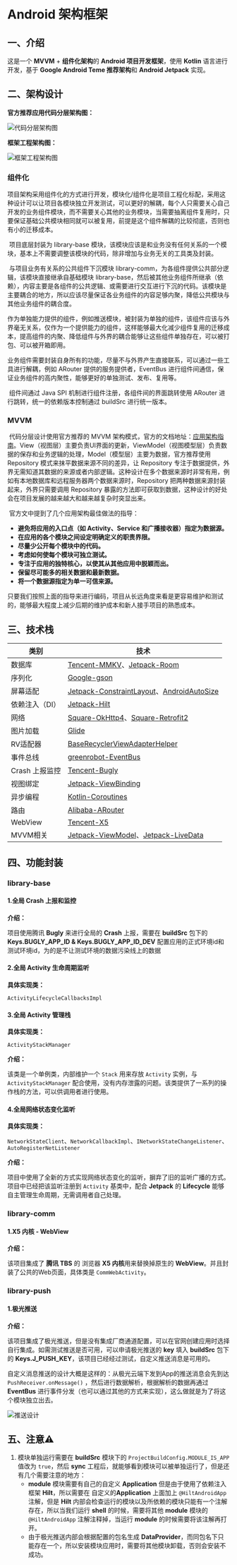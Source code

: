# Android 架构框架

## 一、介绍

这是一个 **MVVM** + **组件化架构**的 **Android 项目开发框架**，使用 **Kotlin** 语言进行开发，基于 **Google Android Teme 推荐架构**和 **Android Jetpack** 实现。

## 二、架构设计

**官方推荐应用代码分层架构图：**

![代码分层架构图](https://tva1.sinaimg.cn/large/008i3skNgy1gvjhh0a8xej60qo0k0t9t02.jpg)

**框架工程架构图：**

![框架工程架构图](https://tva1.sinaimg.cn/large/008i3skNly1gvjine237ej60s80hxgmy02.jpg)

### 组件化

​		项目架构采用组件化的方式进行开发，模块化/组件化是项目工程化标配，采用这种设计可以让项目各模块独立开发测试，可以更好的解耦，每个人只需要关心自己开发的业务组件模块，而不需要关心其他的业务模块，当需要抽离组件复用时，只要保证基础公共模块相同就可以被复用，前提是这个组件解耦的比较彻底，否则也有小的迁移成本。

​		项目底层封装为 library-base 模块，该模块应该是和业务没有任何关系的一个模块，基本上不需要调整该模块的代码，除非增加与业务无关的工具类及封装。

​		与项目业务有关系的公共组件下沉模块 library-comm，为各组件提供公共部分逻辑，该模块直接继承自基础模块 library-base，然后被其他业务组件所继承（依赖），内容主要是各组件的公共逻辑、或需要进行交互进行下沉的代码。该模块是主要耦合的地方，所以应该尽量保证各业务组件的内容足够内聚，降低公共模块与其他业务组件的耦合度。

​		作为单独能力提供的组件，例如推送模块，被封装为单独的组件，该组件应该与外界毫无关系，仅作为一个提供能力的组件，这样能够最大化减少组件复用的迁移成本，提高组件的内聚、降低组件与外界的耦合能够让这些组件单独存在，可以被打包、可以被开箱即用。

​		业务组件需要封装自身所有的功能，尽量不与外界产生直接联系，可以通过一些工具进行解耦，例如 ARouter 提供的服务提供者，EventBus 进行组件间通信，保证业务组件的高内聚性，能够更好的单独测试、发布、复用等。

​		组件间通过 Java SPI 机制进行组件注册，各组件间的界面跳转使用 ARouter 进行跳转，统一的依赖版本控制通过 buildSrc 进行统一版本。

### MVVM

​		代码分层设计使用官方推荐的 MVVM 架构模式，官方的文档地址：[应用架构指南](https://developer.android.com/jetpack/guide)。View（视图层）主要负责UI界面的更新，ViewModel（视图模型层）负责数据的保存和业务逻辑的处理，Model（模型层）主要为数据，官方推荐使用 Repository 模式来抹平数据来源不同的差异，让 Repository 专注于数据提供，外界无需知道其数据的来源或者内部逻辑。这种设计在多个数据来源时非常有用，例如有本地数据库和远程服务器两个数据来源时，Repository 把两种数据来源封装起来，外界只需要调用 Repository 暴露的方法即可获取到数据，这种设计的好处会在项目发展的越来越大和越来越复杂时突显出来。

​		官方文中提到了几个应用架构最佳做法的指导：

- **避免将应用的入口点（如 Activity、Service 和广播接收器）指定为数据源。**
- **在应用的各个模块之间设定明确定义的职责界限。**
- **尽量少公开每个模块中的代码。**
- **考虑如何使每个模块可独立测试。**
- **专注于应用的独特核心，以使其从其他应用中脱颖而出。**
- **保留尽可能多的相关数据和最新数据。**
- **将一个数据源指定为单一可信来源。**

只要我们按照上面的指导来进行编码，项目从长远角度来看是更容易维护和测试的，能够最大程度上减少后期的维护成本和新人接手项目的熟悉成本。

## 三、技术栈

| 类别           | 技术                                                         |
| -------------- | ------------------------------------------------------------ |
| 数据库         | [Tencent-MMKV](https://github.com/Tencent/MMKV)、[Jetpack-Room](https://developer.android.com/jetpack/androidx/releases/room) |
| 序列化         | [Google-gson](https://github.com/google/gson)                |
| 屏幕适配       | [Jetpack-ConstraintLayout](https://developer.android.com/training/constraint-layout?hl=zh-cn)、[AndroidAutoSize](https://github.com/JessYanCoding/AndroidAutoSize) |
| 依赖注入（DI） | [Jetpack-Hilt](https://developer.android.com/training/dependency-injection/hilt-android?hl=zh_cn) |
| 网络           | [Square-OkHttp4](https://github.com/square/okhttp)、[Square-Retrofit2](https://github.com/square/retrofit) |
| 图片加载       | [Glide](https://github.com/bumptech/glide)            |
| RV适配器       | [BaseRecyclerViewAdapterHelper](https://github.com/CymChad/BaseRecyclerViewAdapterHelper) |
| 事件总线       | [greenrobot-EventBus](https://github.com/greenrobot/EventBus) |
| Crash 上报监控 | [Tencent-Bugly](https://bugly.qq.com/v2/index)               |
| 视图绑定       | [Jetpack-ViewBinding](https://developer.android.com/topic/libraries/view-binding?hl=zh-cn) |
| 异步编程       | [Kotlin-Coroutines](https://github.com/Kotlin/kotlinx.coroutines) |
| 路由           | [Alibaba-ARouter](https://github.com/alibaba/ARouter)        |
| WebView        | [Tencent-X5](https://x5.tencent.com/tbs/index.html)          |
| MVVM相关       | [Jetpack-ViewModel](https://developer.android.com/topic/libraries/architecture/viewmodel?hl=zh_cn)、[Jetpack-LiveData](https://developer.android.com/topic/libraries/architecture/livedata?hl=zh-cn) |

## 四、功能封装

### **library-base**

#### 1.全局 Crash 上报和监控

**介绍：**

项目使用腾讯 **Bugly** 来进行全局的 **Crash** 上报，需要在 **buildSrc** 包下的 **Keys.BUGLY_APP_ID & Keys.BUGLY_APP_ID_DEV** 配置应用的正式环境id和测试环境id，为的是不让测试环境的数据污染线上的数据

#### 2.全局 Activity 生命周期监听

**具体实现类：**

`ActivityLifecycleCallbacksImpl`

#### 3.全局 Activity 管理栈

**具体实现类：**

`ActivityStackManager`

**介绍：**

该类是一个单例类，内部维护一个 `Stack` 用来存放 `Activity` 实例，与 `ActivityStackManager` 配合使用，没有内存泄露的问题。该类提供了一系列的操作栈的方法，可以供调用者进行使用。

#### 4.全局网络状态变化监听

**具体实现类：**

`NetworkStateClient`、`NetworkCallbackImpl`、`INetworkStateChangeListener`、`AutoRegisterNetListener`

**介绍：**

项目中使用了全新的方式实现网络状态变化的监听，摒弃了旧的监听广播的方式。项目中已经把该监听注册到 `Activity` 基类中，配合 **Jetpack** 的 **Lifecycle** 能够自主管理生命周期，无需调用者自己处理。

### **library-comm**

#### 1.X5 内核 - WebView

**介绍：**

该项目集成了 **腾讯 TBS** 的 浏览器 **X5 内核**用来替换掉原生的 **WebView**。并且封装了公共的Web页面，具体类是 `CommWebActivity`。

### **library-push**

#### 1.极光推送

**介绍：** 

该项目集成了极光推送，但是没有集成厂商通道配置，可以在官网创建应用时选择自行集成。如需测试推送是否可用，可以申请极光推送的 **key** 填入 **buildSrc** 包下的 **Keys.J_PUSH_KEY**，该项目已经经过测试，自定义推送消息是可用的。

自定义消息推送的设计大概是这样的：从极光云端下发到App的推送消息会先到达 `PushReceiver.onMessage()` ，然后进行数据解析，根据解析的数据再通过 **EventBus** 进行事件分发（也可以通过其他的方式来实现），这么做就是为了将这个模块独立出去。

![推送设计](https://tva1.sinaimg.cn/large/008i3skNly1gvj98ytzlrj60ol0rpabc02.jpg)

## 五、注意⚠️

1. 模块单独运行需要在 **buildSrc** 模块下的 `ProjectBuildConfig.MODULE_IS_APP` 值改为 `true`，然后 **sync** 工程后，就能够看到模块可以被单独运行了，但是还有几个需要注意的地方：
   - **module** 模块需要有自己的自定义 **Application** 但是由于使用了依赖注入框架 **Hilt**，所以需要在 自定义的**Application** 上面加上 `@HiltAndroidApp` 注解，但是 **Hilt** 内部会检查运行的模块以及所依赖的模块只能有一个注解存在，所以当我们运行 **shell** 的时候，需要将其他 **module** 模块的 `@HiltAndroidApp` 注解注释掉，当运行 **module** 的时候需要将该注解再打开。
   - 由于极光推送内部会根据配置的包名生成 **DataProvider**，而同包名下只能存在一个，所以安装模块应用时，需要将其他模块卸载，否则会安装不成功。
